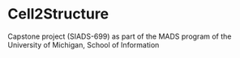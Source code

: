 # Cell2Structure
Capstone project (SIADS-699) as part of the MADS program of the University of Michigan, School of Information
